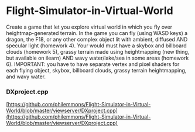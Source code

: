 # Flight-Simulator-in-Virtual-World
Create a game that let you explore virtual world in which you fly over heightmap-generated terrain. In the game you can fly (using WASD keys) a dragon, the F18, or any other complex object lit with ambient, diffused AND specular light (homework 4). Your would must have a skybox and billboard clouds (homework 5), grassy terrain made using heightmapping (new thing, but available on ilearn) AND wavy water/lake/sea in some areas (homework 6). IMPORTANT: you have to have separate vertex and pixel shaders for each flying object, skybox, billboard clouds, grassy terrain heightmapping, and wavy water.


### DXproject.cpp
[https://github.com/philemmons/Flight-Simulator-in-Virtual-World/blob/master/viewserver/DXproject.cpp](https://github.com/philemmons/Flight-Simulator-in-Virtual-World/blob/master/viewserver/DXproject.cpp)
